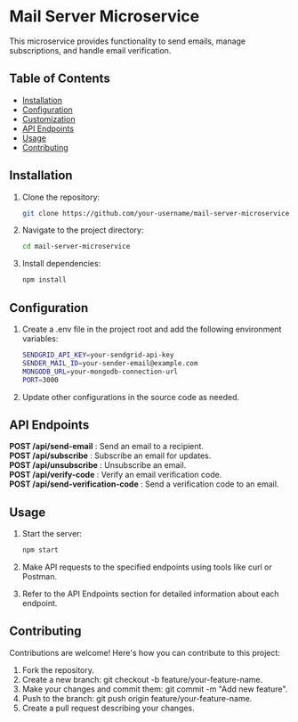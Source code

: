 # Mail Server Microservice

This microservice provides functionality to send emails, manage subscriptions, and handle email verification.

## Table of Contents

- [Installation](#installation)
- [Configuration](#configuration)
- [Customization](#customization)
- [API Endpoints](#api-endpoints)
- [Usage](#usage)
- [Contributing](#contributing)

## Installation

1. Clone the repository:

   ```bash
   git clone https://github.com/your-username/mail-server-microservice.git
   
2. Navigate to the project directory:

   ```bash
   cd mail-server-microservice
   
3. Install dependencies:

   ```bash
   npm install
   
   
## Configuration

1. Create a .env file in the project root and add the following environment variables:
   ```bash
   SENDGRID_API_KEY=your-sendgrid-api-key
   SENDER_MAIL_ID=your-sender-email@example.com
   MONGODB_URL=your-mongodb-connection-url
   PORT=3000
2. Update other configurations in the source code as needed.

## API Endpoints

**POST /api/send-email** : Send an email to a recipient.</br>
**POST /api/subscribe** : Subscribe an email for updates.</br>
**POST /api/unsubscribe** : Unsubscribe an email.</br>
**POST /api/verify-code** : Verify an email verification code.</br>
**POST /api/send-verification-code** : Send a verification code to an email.</br>

## Usage

1. Start the server:

   ```bash
   npm start

2. Make API requests to the specified endpoints using tools like curl or Postman.

3. Refer to the API Endpoints section for detailed information about each endpoint.

## Contributing
Contributions are welcome! Here's how you can contribute to this project:

1. Fork the repository.
2. Create a new branch: git checkout -b feature/your-feature-name.
3. Make your changes and commit them: git commit -m "Add new feature".
4. Push to the branch: git push origin feature/your-feature-name.
5. Create a pull request describing your changes.


